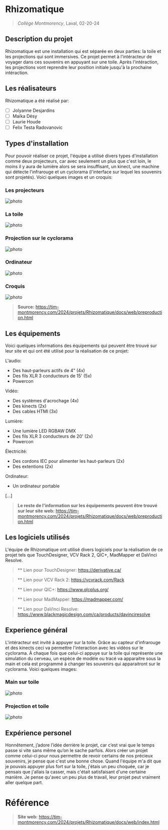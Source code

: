 # Rhizomatique
> *Collège Montmorency*, Laval, 02-20-24

## Description du projet
Rhizomatique est une installation qui est séparée en deux parties: la toile et les projections qui sont immersives. Ce projet permet à l'intéracteur de voyager dans ces souvenirs en appuyant sur une toile. Après l'intéraction, les projections vont reprendre leur position initiale jusqu'à la prochaine intéraction.

## Les réalisateurs
Rhizomatique a été réalisé par:
- [ ] Jolyanne Desjardins
- [ ] Maïka Désy
- [ ] Laurie Houde
- [ ] Felix Testa Radovanovic

## Types d'installation
Pour pouvoir réaliser ce projet, l'équipe a utilisé divers types d'installation comme deux projecteurs, car avec seulement un plus que c'est loin, le moins il y aura de lumière alors se sera insuffisant, un kinect, une machine qui détecte l'infrarouge et un cyclorama (l'interface sur lequel les souvenirs sont projetés). Voici quelques images et un croquis:

### Les projecteurs

![photo](media/technique_deux_projecteurs.jpg)

### La toile

![photo](media/vue_entiere_toile.jpg)

### Projection sur le cyclorama

![photo](media/projection_mur.jpg)

### Ordinateur

![photo](media/technique_ordinateur.jpg)

### Croquis

![photo](media/croquis.jpg)

> **Source:** https://tim-montmorency.com/2024/projets/Rhizomatique/docs/web/preproduction.html

## Les équipements
Voici quelques informations des équipements qui peuvent être trouvé sur leur site et qui ont été utilisé pour la réalisation de ce projet:

L'audio:
- Des haut-parleurs actifs de 4" (4x)
- Des fils XLR 3 conducteurs de 15' (5x)
- Powercon
  
Vidéo: 
- Des systèmes d'acrochage (4x)
- Des kinects (2x)
- Des cables HTMI (3x)

Lumière:
- Une lumière LED RGBAW DMX
- Des fils XLR 3 conducteurs de 20' (2x)
- Powercon

Électricité:
- Des cordons IEC pour alimenter les haut-parleurs (2x)
- Des extentions (2x)

Ordinateur:
- Un ordinateur portable

[...]

> **Le reste de l'information sur les équipements peuvent être trouvé sur leur site web:** https://tim-montmorency.com/2024/projets/Rhizomatique/docs/web/preproduction.html

## Les logiciels utilisés
L'équipe de Rhizomatique ont utilisé divers logiciels pour la réalisation de ce projet tels que TouchDesigner, VCV Rack 2, QlC+, MadMapper et DaVinci Resolve. 

> ** Lien pour TouchDesigner: https://derivative.ca/

> ** Lien pour VCV Rack 2: https://vcvrack.com/Rack

> ** Lien pour QIC+: https://www.qlcplus.org/

> ** Lien pour MadMapper: https://madmapper.com/

> ** Lien pour DaVinci Resolve: https://www.blackmagicdesign.com/ca/products/davinciresolve

## Experience général
L'intéracteur est invité à appuyer sur la toile. Grâce au capteur d'infrarouge et des kinects ceci va permettre l'interaction avec les vidéos sur le cyclorama. À chaque fois que celui-ci appuye sur la toile qui représente une simulation du cerveau, un espèce de modèle ou tracé va apparaitre sous la main et cela est programmé à changer les souvenirs qui apparaitront sur le cyclorama. Voici quelques images:

### Main sur toile

![photo](media/main_sur_toile.jpg)

### Projection et toile

![photo](media/toile_avec_projection.jpg)

## Expérience personel
Honnêtement, j’adore l’idée derrière le projet, car c’est vrai que le temps passe si vite sans même qu’on le sache parfois. Alors créer un projet comme celui-ci pour nous permettre de revoir certains de nos précieux souvenirs, je pense que c'est une bonne chose. Quand l'équipe m'a dit que je pouvais appuyer plus fort sur la toile, j'étais un peu choquée, car je pensais que j'allais la casser, mais c'était satisfaisant d'une certaine manière. Je pense qu'avec un peu plus de travail, leur projet peut vraiment aller quelque part.

# Référence
> **Site web:** https://tim-montmorency.com/2024/projets/Rhizomatique/docs/web/index.html
